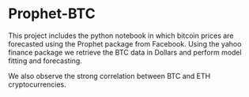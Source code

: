 # Prophet-BTC

This project includes the python notebook in which bitcoin prices are forecasted using the Prophet package from Facebook. Using the yahoo finance package we retrieve the BTC data in Dollars and perform model fitting and forecasting.

We also observe the strong correlation between BTC and ETH cryptocurrencies.
